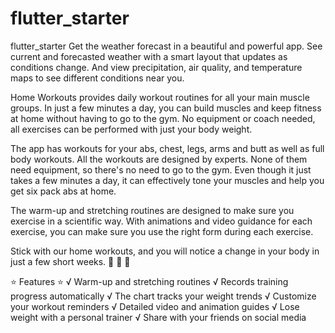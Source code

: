 # flutter_starter
 flutter_starter
Get the weather forecast in a beautiful and powerful app. 
See current and forecasted weather with a smart layout that updates as conditions change. And view precipitation, air quality,
and temperature maps to see different conditions near you.

Home Workouts provides daily workout routines for all your main muscle groups. In just a few minutes a day, you can build muscles
and keep fitness at home without having to go to the gym. No equipment or coach needed, all exercises can be performed with just
your body weight.

The app has workouts for your abs, chest, legs, arms and butt as well as full body workouts. All the workouts are designed by experts. 
None of them need equipment, so there's no need to go to the gym. Even though it just takes a few minutes a day, it can effectively tone your muscles and help you get six pack abs at home.

The warm-up and stretching routines are designed to make sure you exercise in a scientific way. With animations and video guidance for each exercise, you can make sure you use the right form during each exercise.

Stick with our home workouts, and you will notice a change in your body in just a few short weeks. 💪 💪 💪

⭐ Features ⭐
√ Warm-up and stretching routines
√ Records training progress automatically
√ The chart tracks your weight trends
√ Customize your workout reminders
√ Detailed video and animation guides
√ Lose weight with a personal trainer
√ Share with your friends on social media



